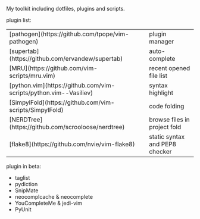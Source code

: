 My toolkit including dotfiles, plugins and scripts.

plugin list:
<table>
    <tr>
        <td> [pathogen](https://github.com/tpope/vim-pathogen) </td>
        <td>plugin manager</td>
    </tr>
    <tr>
        <td> [supertab](https://github.com/ervandew/supertab) </td>
        <td>auto-complete</td>
    </tr>
    <tr>
        <td> [MRU](https://github.com/vim-scripts/mru.vim) </td>
        <td>recent opened file list</td>
    </tr>
    <tr>
        <td> [python.vim](https://github.com/vim-scripts/python.vim--Vasiliev) </td>
        <td>syntax highlight</td>
    </tr>
    <tr>
        <td>[SimpylFold](https://github.com/vim-scripts/SimpylFold)</td>
        <td>code folding</td>
    </tr>
    <tr>
        <td>[NERDTree](https://github.com/scrooloose/nerdtree)</td>
        <td>browse files in project fold</td>
    </tr>
    <tr>
        <td>[flake8](https://github.com/nvie/vim-flake8)</td>
        <td>static syntax and PEP8 checker</td>
    </tr>
</table>

plugin in beta:
* taglist
* pydiction
* SnipMate
* neocomplcache & neocomplete
* YouCompleteMe & jedi-vim
* PyUnit
